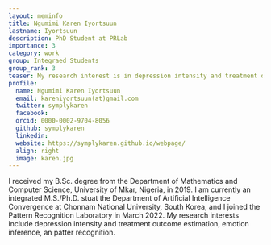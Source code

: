 ```yaml
---
layout: meminfo
title: Ngumimi Karen Iyortsuun
lastname: Iyortsuun
description: PhD Student at PRLab
importance: 3
category: work
group: Integraed Students
group_rank: 3
teaser: My research interest is in depression intensity and treatment outcome estimation, emotion inference, and pattern recognition...
profile:
  name: Ngumimi Karen Iyortsuun
  email: kareniyortsuun(at)gmail.com
  twitter: symplykaren
  facebook:
  orcid: 0000-0002-9704-8056
  github: symplykaren
  linkedin:
  website: https://symplykaren.github.io/webpage/
  align: right
  image: karen.jpg
---
```



I received my B.Sc. degree from the Department of Mathematics and Computer Science, University of Mkar, Nigeria, in 2019. I am currently an integrated M.S./Ph.D. stuat the Department of Artificial Intelligence Convergence at Chonnam National University, South Korea, and I joined the Pattern Recognition Laboratory in March 2022. My research interests include depression intensity and treatment outcome estimation, emotion inference, an patter recognition.


<!--stackedit_data:
eyJoaXN0b3J5IjpbMjE0NjA3MDk4LC0xOTg0Mzc1ODc4XX0=
-->
